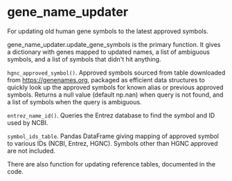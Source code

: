 # gene_name_updater
For updating old human gene symbols to the latest approved symbols.

gene_name_updater.update_gene_symbols is the primary function. It gives a dictionary with genes mapped to updated names, a list of ambiguous symbols, and a list of symbols that didn't hit anything.
  
  `hgnc_approved_symbol()`. Approved symbols sourced from table downloaded from https://genenames.org, packaged as efficient data structures to quickly look up the approved symbols for known alias or previous approved symbols. Returns a null value (default np.nan) when query is not found, and a list of symbols when the query is ambiguous.
  
  `entrez_name_id()`. Queries the Entrez database to find the symbol and ID used by NCBI.
  
  `symbol_ids_table`. Pandas DataFrame giving mapping of approved symbol to various IDs (NCBI, Entrez, HGNC). Symbols other than HGNC approved are not included.
  
  There are also function for updating reference tables, documented in the code.
